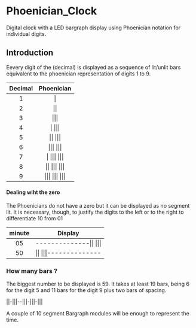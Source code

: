 # Phoenician_Clock
Digital clock with a LED bargraph display using Phoenician notation for individual digits.

## Introduction
Eevery digit of the (decimal) is displayed as a sequence of lit/unlit bars equivalent to the phoenician representation of digits 1 to 9. 

| Decimal | Phoenician |
|:---:|:---:|
| 1 | \| |
| 2 | \|\| |
| 3 | \|\|\| |
| 4 | \| \|\|\| |
| 5 | \|\| \|\|\| |
| 6 |  \|\|\|  \|\|\| |
| 7 | \| \|\|\| \|\|\| |
| 8 | \|\| \|\|\| \|\|\| |
| 9 | \|\|\| \|\|\| \|\|\| |

#### Dealing wiht the zero

The Phoenicians do not have a zero but it can be displayed as no segment lit. It is necessary, though, to justify the digits to the left or to the right to differentiate 10 from 01

| minute | Display |
|:---:|:---:|
| 05 | --------------\|\| \|\|\| |
| 50 | \|\| \|\|\|-------------- |

### How many bars ?
The biggest number to be displayed is 59. It takes at least 19 bars, being 6 for the digit 5 and 11 bars for the digit 9 plus two bars of spacing.
  
\|\|-\|\|\|--\|\|\|-\|\|\|-\|\|\|   

A couple of 10 segment Bargraph modules will be enough to represent the time.



